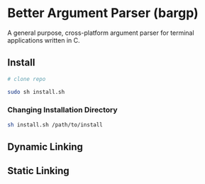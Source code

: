 # Better Argument Parser (bargp)

A general purpose, cross-platform argument parser for terminal applications written in C.

## Install
```sh
# clone repo

sudo sh install.sh
```

### Changing Installation Directory
```sh
sh install.sh /path/to/install
```

## Dynamic Linking

## Static Linking
